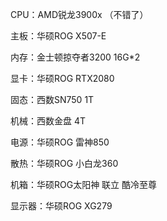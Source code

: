 CPU：AMD锐龙3900x （不错了）

主板：华硕ROG X507-E

内存：金士顿掠夺者3200 16G*2

显卡：华硕ROG RTX2080 

固态：西数SN750 1T

机械：西数金盘 4T

电源：华硕ROG 雷神850

散热：华硕ROG 小白龙360

机箱：华硕ROG太阳神   联立   酷冷至尊

显示器：华硕ROG XG279

